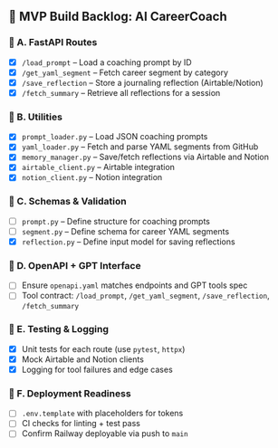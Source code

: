 ## 🧱 MVP Build Backlog: AI CareerCoach

### 🔹 A. FastAPI Routes
- [x] `/load_prompt` – Load a coaching prompt by ID
- [x] `/get_yaml_segment` – Fetch career segment by category
- [x] `/save_reflection` – Store a journaling reflection (Airtable/Notion)
- [x] `/fetch_summary` – Retrieve all reflections for a session

### 🔹 B. Utilities
- [x] `prompt_loader.py` – Load JSON coaching prompts
- [x] `yaml_loader.py` – Fetch and parse YAML segments from GitHub
- [x] `memory_manager.py` – Save/fetch reflections via Airtable and Notion
- [x] `airtable_client.py` – Airtable integration
- [x] `notion_client.py` – Notion integration

### 🔹 C. Schemas & Validation
- [ ] `prompt.py` – Define structure for coaching prompts
- [ ] `segment.py` – Define schema for career YAML segments
- [x] `reflection.py` – Define input model for saving reflections

### 🔹 D. OpenAPI + GPT Interface
- [ ] Ensure `openapi.yaml` matches endpoints and GPT tools spec
- [ ] Tool contract: `/load_prompt`, `/get_yaml_segment`, `/save_reflection`, `/fetch_summary`

### 🔹 E. Testing & Logging
- [x] Unit tests for each route (use `pytest`, `httpx`)
- [x] Mock Airtable and Notion clients
- [x] Logging for tool failures and edge cases

### 🔹 F. Deployment Readiness
- [ ] `.env.template` with placeholders for tokens
- [ ] CI checks for linting + test pass
- [ ] Confirm Railway deployable via push to `main`